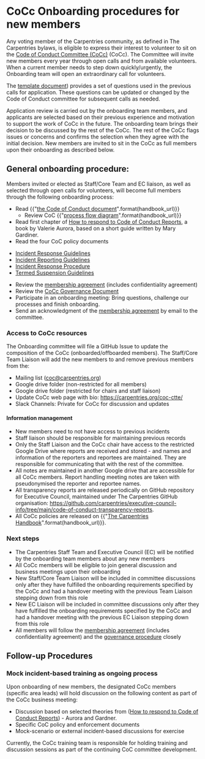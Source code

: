 # CoCc Onboarding procedures for new members

Any voting member of the Carpentries community, as defined in The Carpentries bylaws, is eligible to express their interest to volunteer to sit on the [Code of Conduct Committee (CoCc)](https://carpentries.org/coc-ctte/) (CoCc).
The Committee will invite new members every year  through open calls and from available volunteers. When a current member needs to step down quickly/urgently, the Onboarding team will open an extraordinary call for volunteers.

The [template document](https://docs.google.com/document/d/12GtF4xbnfm0aopKZAUOaFhKJ1OB1SOj09PHBbxY55kk/edit?usp=sharing)) provides a set of questions used in the previous calls for application. These questions can be updated or changed by the Code of Conduct committee for subsequent calls as needed.

Application review is carried out by the onboarding team members, and applicants are selected based on their previous experience and motivation to support the work of CoCc in the future.
The onboarding team brings their decision to be discussed by the rest of the CoCc. The rest of the CoCc flags issues or concerns and confirms the selection when they agree with the initial decision.
New members are invited to sit in the CoCc as full members upon their onboarding as described below.

## General onboarding procedure: 

Members invited or elected as Staff/Core Team and EC liaison, as well as selected through open calls for volunteers, will become full members through the following onboarding process:	

* Read {{"[the Code of Conduct document]({}/policies/coc/)".format(handbook_url)}}
  * Review CoC {{"[process flow diagram]({}/policies/coc/)".format(handbook_url)}}
* Read first chapter of [How to respond to Code of Conduct Reports](https://drive.google.com/file/d/1B3rC9fwSDDVzrJ-e-vCO5O4Q3ndfzy47/view), a book by Valerie Aurora, based on a short guide written by Mary Gardiner.
* Read the four CoC policy documents
- [Incident Response Guidelines](incident-response.md)
- [Incident Reporting Guidelines](incident-reporting.md)
- [Incident Response Procedure](enforcement-guidelines.md)
- [Termed Suspension Guidelines](termed-suspension.md)
* Review the [membership agreement](coc-membership-agreement.md) (includes confidentiality agreement)
* Review the [CoCc Governance Document](coc-governance.md)
* Participate in an onboarding meeting: Bring questions, challenge our processes and finish onboarding.
* Send an acknowledgment of the [membership agreement](coc-membership-agreement.md) by email to the committee.

### Access to CoCc resources

The Onboarding committee will file a GitHub Issue to update the composition of the CoCc (onboarded/offboarded members). The Staff/Core Team Liaison will add the new members to and remove previous members from the:
* Mailing list (coc@carpentries.org)
* Google drive folder (non-restricted for all members)
* Google drive folder (restricted for chairs and staff liaison)
* Update CoCc web page with bio: https://carpentries.org/coc-ctte/
* Slack Channels: Private for CoCc for discussion and updates

#### Information management

* New members need to not have access to previous incidents 
* Staff liaison should be responsible for maintaining previous records
* Only the Staff Liaison and the CoCc chair have access to the restricted Google Drive where reports are received and stored - and names and information of the reporters and reportees are maintained. They are responsible for communicating that with the rest of the committee. 
* All notes are maintained in another Google drive that are accessible for all CoCc members. Report handling meeting notes are taken with pseudonymised the reporter and reportee names.
* All transparency reports are released periodically on GitHub repository for Executive Council, maintained under The Carpentries GitHub organisation: https://github.com/carpentries/executive-council-info/tree/main/code-of-conduct-transparency-reports. 
* All CoCc policies are released on {{"[The Carpentries Handbook]({}/policies/coc/)".format(handbook_url)}}. 


### Next steps

* The Carpentries Staff Team and Executive Council (EC) will be notified by the onboarding team members about any new members
* All CoCc members will be eligible to join general discussion and business meetings upon their onboarding
* New Staff/Core Team Liaison will be included in committee discussions only after they have fulfilled the onboarding requirements specified by the CoCc and had a handover meeting with the previous Team Liaison stepping down from this role
* New EC Liaison will be included in committee discussions only after they have fulfilled the onboarding requirements specified by the CoCc and had a handover meeting with the previous EC Liaison stepping down from this role
* All members will follow the [membership agreement](coc-membership-agreement.md) (includes confidentiality agreement) and the [governance procedure](coc-governance.md) closely


## Follow-up Procedures

### Mock incident-based training as ongoing process 

Upon onboarding of new members, the designated CoCc members (specific area leads) will hold discussion on the following content as part of the CoCc business meeting:
* Discussion based on selected theories from ([How to respond to Code of Conduct Reports](https://drive.google.com/file/d/1B3rC9fwSDDVzrJ-e-vCO5O4Q3ndfzy47/view)) -  Aurora and Gardner.
* Specific CoC policy and enforcement documents
* Mock-scenario or external incident-based discussions for exercise

Currently, the CoCc training team is responsible for holding training and discussion sessions as part of the continuing CoC committee development.
